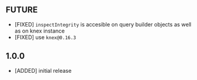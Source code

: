 ## FUTURE

* [FIXED] `inspectIntegrity` is accesible on query builder objects as well as on knex instance
* [FIXED] use `knex@0.16.3`

## 1.0.0

* [ADDED] initial release
